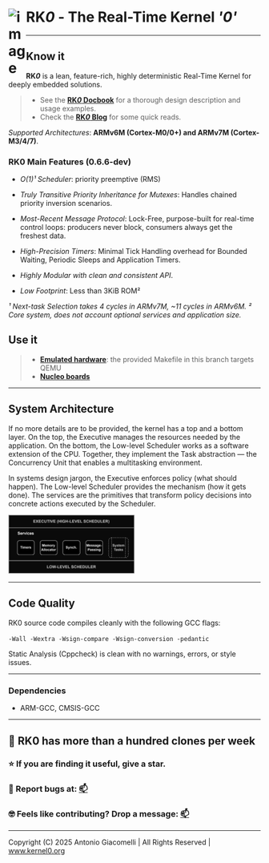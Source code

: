 <h1 align="left">RK<em>0</em> - The Real-Time Kernel <em>'0'</em> <img src="https://github.com/user-attachments/assets/b8b5693b-197e-4fd4-b51e-5865bb568447" width="7%" align="left" alt="image"></h1>

---

## Know it

**RK*0*** is a lean, feature-rich, highly deterministic Real-Time Kernel for deeply embedded solutions.

> - See the [**RK*0* Docbook**](https://antoniogiacomelli.github.io/RK0/) for a thorough design description and usage examples.
> - Check the [**RK*0* Blog**](https://kernel0.org/blog) for some quick reads.

 _Supported Architectures_: **ARMv6M (Cortex-M0/0+) and ARMv7M (Cortex-M3/4/7)**.


### RK0 Main Features (0.6.6-dev)

- _O(1)¹ Scheduler_: priority preemptive (RMS)

- _Truly Transitive Priority Inheritance for Mutexes_:
Handles chained priority inversion scenarios.

- _Most-Recent Message Protocol_:
Lock-Free, purpose-built for real-time control loops: producers never block, consumers always get the freshest data.

- _High-Precision Timers_:
Minimal Tick Handling overhead for Bounded Waiting, Periodic Sleeps and Application Timers. 

- _Highly Modular with clean and consistent API_.

- _Low Footprint_: 
Less than 3KiB ROM²

_¹ Next-task _Selection_ takes 4 cycles in ARMv7M, ~11 cycles in ARMv6M._
_² Core system, does not account optional services and application size._  


## Use it

> - [**Emulated hardware**](https://github.com/antoniogiacomelli/RK0/wiki/RK0-%E2%80%90-Running-on-QEMU): the provided Makefile in this branch targets QEMU
> - [**Nucleo boards**](https://github.com/antoniogiacomelli/RK0/wiki/RK0-V0.6.4-on-NUCLEO%E2%80%90F103RB)
---

## System Architecture

If no more details are to be provided, the kernel has a top and a bottom layer. On the top, the Executive manages the resources needed by the application. On the bottom, the Low-level Scheduler works as a software extension of the CPU. Together, they implement the Task abstraction — the Concurrency Unit that enables a multitasking environment.

In systems design jargon, the Executive enforces policy (what should happen). The Low-level Scheduler provides the mechanism (how it gets done). The services are the primitives that transform policy decisions into concrete actions executed by the Scheduler.


<img src="https://github.com/antoniogiacomelli/RK0/blob/docs/docs/images/images/layeredkernel.png?raw=true" width="50%">

---
## Code Quality 
RK0 source code compiles cleanly with the following GCC flags:

`-Wall -Wextra -Wsign-compare -Wsign-conversion -pedantic`

Static Analysis (Cppcheck)  is clean with no warnings, errors, or style issues.

---

### Dependencies
* ARM-GCC, CMSIS-GCC
  
---

## 🐰 RK0 has more than a hundred clones per week

### ⭐ If you are finding it useful, give a star.  

### 🐛 Report bugs at: [📫](mailto:dev@kernel0.org)

### 🤓 Feels like contributing? Drop a message: [📫](mailto:dev@kernel0.org)
---
Copyright (C) 2025 Antonio Giacomelli | All Rights Reserved | www.kernel0.org 
 
